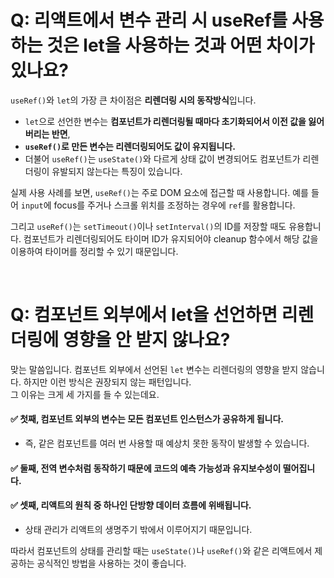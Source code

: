 # Q: 리액트에서 변수 관리 시 useRef를 사용하는 것은 let을 사용하는 것과 어떤 차이가 있나요?

`useRef()`와 `let`의 가장 큰 차이점은 **리렌더링 시의 동작방식**입니다.  

- `let`으로 선언한 변수는 **컴포넌트가 리렌더링될 때마다 초기화되어서 이전 값을 잃어버리는 반면**,   
- **`useRef()`로 만든 변수는 리렌더링되어도 값이 유지됩니다.**
- 더불어 `useRef()`는 `useState()`와 다르게 상태 값이 변경되어도 컴포넌트가 리렌더링이 유발되지 않는다는 특징이 있습니다.

실제 사용 사례를 보면, `useRef()`는 주로 DOM 요소에 접근할 때 사용합니다. 예를 들어 `input`에 focus를 주거나 스크롤 위치를 조정하는 경우에 `ref`를 활용합니다.

그리고 `useRef()`는 `setTimeout()`이나 `setInterval()`의 ID를 저장할 때도 유용합니다. 컴포넌트가 리렌더링되어도 타이머 ID가 유지되어야 cleanup 함수에서 해당 값을 이용하여 타이머를 정리할 수 있기 때문입니다.

<br/>

# Q: 컴포넌트 외부에서 let을 선언하면 리렌더링에 영향을 안 받지 않나요?

맞는 말씀입니다. 컴포넌트 외부에서 선언된 `let` 변수는 리렌더링의 영향을 받지 않습니다. 하지만 이런 방식은 권장되지 않는 패턴입니다.  
그 이유는 크게 세 가지를 들 수 있는데요.

#### ✅ 첫째, 컴포넌트 외부의 변수는 모든 컴포넌트 인스턴스가 공유하게 됩니다. 
- 즉, 같은 컴포넌트를 여러 번 사용할 때 예상치 못한 동작이 발생할 수 있습니다.

#### ✅ 둘째, 전역 변수처럼 동작하기 때문에 코드의 예측 가능성과 유지보수성이 떨어집니다.

#### ✅ 셋째, 리액트의 원칙 중 하나인 단방향 데이터 흐름에 위배됩니다. 
- 상태 관리가 리액트의 생명주기 밖에서 이루어지기 때문입니다.

따라서 컴포넌트의 상태를 관리할 때는 `useState()`나 `useRef()`와 같은 리액트에서 제공하는 공식적인 방법을 사용하는 것이 좋습니다.

